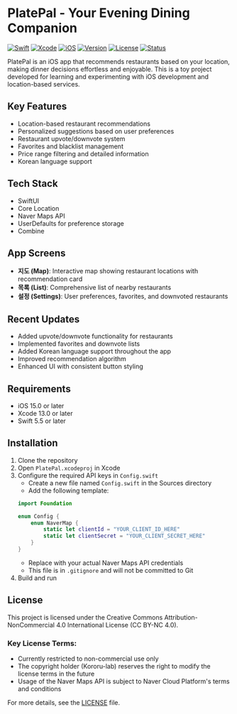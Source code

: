 # PlatePal - Your Evening Dining Companion

[![Swift](https://img.shields.io/badge/Swift-5.5+-orange.svg)](https://swift.org)
[![Xcode](https://img.shields.io/badge/Xcode-13.0+-blue.svg)](https://developer.apple.com/xcode/)
[![iOS](https://img.shields.io/badge/iOS-15.0+-lightgrey.svg)](https://www.apple.com/ios/)
[![Version](https://img.shields.io/badge/Version-0.1.0-brightgreen.svg)](https://github.com/Kororu-lab/PlatePal)
[![License](https://img.shields.io/badge/license-CC%20BY--NC%204.0-green.svg)](LICENSE)
[![Status](https://img.shields.io/badge/Status-Toy%20Project-success.svg)](https://github.com/Kororu-lab/PlatePal)

PlatePal is an iOS app that recommends restaurants based on your location, making dinner decisions effortless and enjoyable. This is a toy project developed for learning and experimenting with iOS development and location-based services.

## Key Features

- Location-based restaurant recommendations
- Personalized suggestions based on user preferences
- Restaurant upvote/downvote system
- Favorites and blacklist management
- Price range filtering and detailed information
- Korean language support
 
## Tech Stack

- SwiftUI
- Core Location
- Naver Maps API
- UserDefaults for preference storage
- Combine

## App Screens

- **지도 (Map)**: Interactive map showing restaurant locations with recommendation card
- **목록 (List)**: Comprehensive list of nearby restaurants
- **설정 (Settings)**: User preferences, favorites, and downvoted restaurants

## Recent Updates

- Added upvote/downvote functionality for restaurants
- Implemented favorites and downvote lists
- Added Korean language support throughout the app
- Improved recommendation algorithm
- Enhanced UI with consistent button styling

## Requirements

- iOS 15.0 or later
- Xcode 13.0 or later
- Swift 5.5 or later

## Installation

1. Clone the repository
2. Open `PlatePal.xcodeproj` in Xcode
3. Configure the required API keys in `Config.swift`
   - Create a new file named `Config.swift` in the Sources directory
   - Add the following template:
   ```swift
   import Foundation
   
   enum Config {
       enum NaverMap {
           static let clientId = "YOUR_CLIENT_ID_HERE"
           static let clientSecret = "YOUR_CLIENT_SECRET_HERE"
       }
   }
   ```
   - Replace with your actual Naver Maps API credentials
   - This file is in `.gitignore` and will not be committed to Git
4. Build and run

## License

This project is licensed under the Creative Commons Attribution-NonCommercial 4.0 International License (CC BY-NC 4.0).

### Key License Terms:
- Currently restricted to non-commercial use only
- The copyright holder (Kororu-lab) reserves the right to modify the license terms in the future
- Usage of the Naver Maps API is subject to Naver Cloud Platform's terms and conditions

For more details, see the [LICENSE](LICENSE) file. 